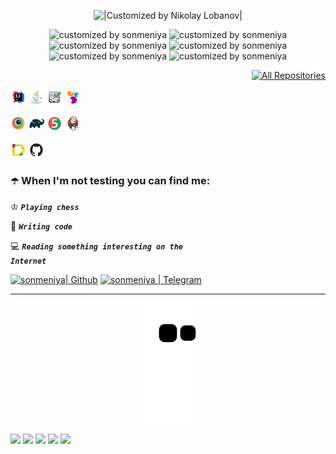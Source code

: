 <p align="center">
  <img title="|Customized by Nikolay Lobanov|" src="https://readme-typing-svg.herokuapp.com?color=8B5DDF&font=Knewave&size=35&center=true&vCenter=true&lines=Nikolay+Lobanov;QA+engineer">
</p>



<p align="center">
  <img width="60" title="customized by sonmeniya" src="https://img.shields.io/badge/-Java-20793B?logo=java&style=for-the-badge">
  <img width="72" title="customized by sonmeniya" src="https://img.shields.io/badge/-Selenide-6A54DF?&style=for-the-badge">
  <img width="75" title="customized by sonmeniya" src="https://img.shields.io/badge/-Gradle-6A54DF?logo=gradle&style=for-the-badge">
  <img width="80" title="customized by sonmeniya" src="https://img.shields.io/badge/-Jenkins-20793B?logo=Jenkins&style=for-the-badge&logoColor=white">
  <img width="74" title="customized by sonmeniya" src="https://img.shields.io/badge/-JUnit5-6A54DF?logo=junit5&style=for-the-badge&logoColor=white">
  <img width="105" title="customized by sonmeniya" src="https://img.shields.io/badge/-Allure Report-20793B?&style=for-the-badge">

</p>


<p align="right">
  <a href="https://github.com/sonmeniya?tab=repositories&sort=stargazers"><img width="140" alt="All Repositories" title="All Repositories" src="https://custom-icon-badges.herokuapp.com/badge/-All%20Repositories-20793B?style=for-the-badge&logoColor=white&logo=repo"></a>
</p>



<p align="left">

<code><img width="5%" title="IntelliJ IDEA" src="images/Intelij_IDEA.svg"></code>
<code><img width="5%" title="Java" src="images/Java.svg"></code>
<code><img width="5%" title="Selenium" src="images/Selenium.svg"></code>
<code><img width="5%" title="Selenide" src="images/selenide-logo.svg "></code>

<code><img width="5%" title="Browserstack" src="images/Browserstack.svg"></code>
<code><img width="5%" title="Gradle" src="images/Gradle.svg"></code>
<code><img width="5%" title="JUnit5" src="images/junit5.svg"></code>
<code><img width="5%" title="Jenkins" src="images/Jenkins.svg"></code>

<code><img width="5%" title="Allure Report" src="images/allureReport.svg"></code>
<code><img width="5%" title="Github" src="images/Github.svg"></code>

</p>

### :open_umbrella: When I'm not testing you can find me:

♔  <code><strong>*Playing chess*</strong></code>

:open_book:  <code><strong>*Writing code*</strong></code>

:computer: <code><strong>*Reading something interesting on the Internet*</strong></code>


[<img title="Github" alt="sonmeniya| Github" width="30px" src="https://github.githubassets.com/favicons/favicon.svg">](https://github.com/sonmeniya)
[<img title="Telegram" alt="sonmeniya | Telegram" width="30px" src="https://telegram.org/favicon.ico">](https://t.me/sonmeniya)


<hr>
<p align="center">
  <img title="|Customized by daramirra|" src="https://github.com/daramirra/daramirra/blob/output/github-contribution-grid-snake.svg" alt="snake">
</p>

![](https://github.githubassets.com/images/mona-whisper.gif)
![](https://github.githubassets.com/images/mona-whisper.gif)
![](https://github.githubassets.com/images/mona-whisper.gif)
![](https://github.githubassets.com/images/mona-whisper.gif)
![](https://github.githubassets.com/images/mona-whisper.gif)
